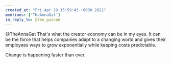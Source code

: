 ```yaml
---
created_at: "Fri Apr 29 15:59:43 +0000 2022"
mentions: ['TheAnnaGat']
in_reply_to: @leo_guinan
---
```


@TheAnnaGat That's what the creator economy can be in my eyes. It can be the force that helps companies adapt to a changing world and gives their employees ways to grow exponentially while keeping costs predictable.

Change is happening faster than ever.